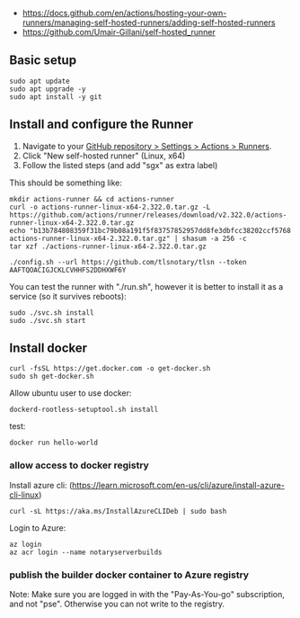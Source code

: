 
* https://docs.github.com/en/actions/hosting-your-own-runners/managing-self-hosted-runners/adding-self-hosted-runners
* https://github.com/Umair-Gillani/self-hosted_runner


## Basic setup
```
sudo apt update
sudo apt upgrade -y
sudo apt install -y git
```

## Install and configure the Runner

1. Navigate to your [GitHub repository > Settings > Actions > Runners](https://github.com/tlsnotary/tlsn/settings/actions/runners).
2. Click "New self-hosted runner" (Linux, x64)
3. Follow the listed steps (and add "sgx" as extra label)

This should be something like:
```
mkdir actions-runner && cd actions-runner
curl -o actions-runner-linux-x64-2.322.0.tar.gz -L https://github.com/actions/runner/releases/download/v2.322.0/actions-runner-linux-x64-2.322.0.tar.gz
echo "b13b784808359f31bc79b08a191f5f83757852957dd8fe3dbfcc38202ccf5768  actions-runner-linux-x64-2.322.0.tar.gz" | shasum -a 256 -c
tar xzf ./actions-runner-linux-x64-2.322.0.tar.gz

./config.sh --url https://github.com/tlsnotary/tlsn --token AAFTQOACIGJCKLCVHHFS2DDHXWF6Y

```

You can test the runner with "./run.sh", however it is better to install it as a service (so it survives reboots):
```
sudo ./svc.sh install
sudo ./svc.sh start
```

## Install docker

```
curl -fsSL https://get.docker.com -o get-docker.sh
sudo sh get-docker.sh
```

Allow ubuntu user to use docker:
```
dockerd-rootless-setuptool.sh install
```

test:
```
docker run hello-world
```

### allow access to docker registry

Install azure cli: (https://learn.microsoft.com/en-us/cli/azure/install-azure-cli-linux)
```
curl -sL https://aka.ms/InstallAzureCLIDeb | sudo bash
```

Login to Azure:
```
az login
az acr login --name notaryserverbuilds
```


### publish the builder docker container to Azure registry

Note: Make sure you are logged in with the "Pay-As-You-go" subscription, and not "pse". Otherwise you can not write to the registry.
